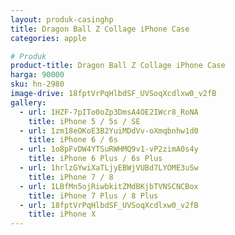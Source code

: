 ```yaml
---
layout: produk-casinghp
title: Dragon Ball Z Collage iPhone Case
categories: apple

# Produk
product-title: Dragon Ball Z Collage iPhone Case
harga: 90000
sku: hn-2980
image-drive: 18fptVrPqHlbdSF_UVSoqXcdlxw0_v2fB
gallery:
  - url: 1HZF-7pITo0oZp3DmsA4OE2IWcr8_RoNA
    title: iPhone 5 / 5s / SE
  - url: 1zm18eOKoE3B2YuiMDdVv-oXmqbnhw1d0
    title: iPhone 6 / 6s
  - url: 1o8pFvDW4YTSuRWHMQ9v1-vP2zimA0s4y
    title: iPhone 6 Plus / 6s Plus
  - url: 1hrlzGYwiXaTLjyEBWjVUBd7LYOME3uSw
    title: iPhone 7 / 8
  - url: 1LBfMn5ojRiwbkitZMdBKjbTVNSCNCBox
    title: iPhone 7 Plus / 8 Plus
  - url: 18fptVrPqHlbdSF_UVSoqXcdlxw0_v2fB
    title: iPhone X
---
```

